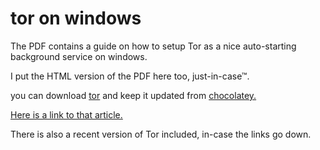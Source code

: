 # tor on windows

The PDF contains a guide on how to setup Tor as
a nice auto-starting background service on windows.

I put the HTML version of the PDF here too, just-in-case™.

you can download [tor](https://chocolatey.org/packages/tor)
and keep it updated from [chocolatey.](https://chocolatey.org/)

[Here is a link to that article.](https://miloserdov.org/?p=1839)

There is also a recent version of Tor included, in-case the links go down.
